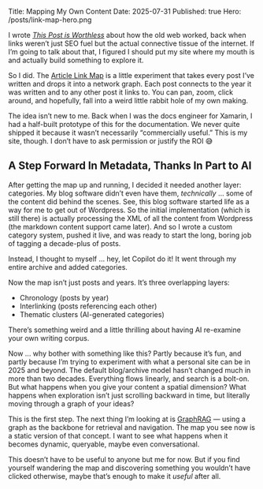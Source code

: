 Title: Mapping My Own Content
Date: 2025-07-31
Published: true
Hero: /posts/link-map-hero.png

I wrote [*This Post is Worthless*](https://codecube.net/2025/7/worthless-post/) about how the old web worked, back when links weren’t just SEO fuel but the actual connective tissue of the internet. If I’m going to talk about that, I figured I should put my site where my mouth is and actually build something to explore it.

So I did. The [Article Link Map](https://codecube.net/map/) is a little experiment that takes every post I’ve written and drops it into a network graph. Each post connects to the year it was written and to any other post it links to. You can pan, zoom, click around, and hopefully, fall into a weird little rabbit hole of my own making.

The idea isn’t new to me. Back when I was the docs engineer for Xamarin, I had a half-built prototype of this for the documentation. We never quite shipped it because it wasn’t necessarily “commercially useful.” This is my site, though. I don’t have to ask permission or justify the ROI 😅

## A Step Forward In Metadata, Thanks In Part to AI

After getting the map up and running, I decided it needed another layer: categories. My blog software didn’t even have them, _technically_ ... some of the content did behind the scenes. See, this blog software started life as a way for me to get out of Wordpress. So the initial implementation (which is still there) is actually processing the XML of all the content from Wordpress (the markdown content support came later). And so I wrote a custom category system, pushed it live, and was ready to start the long, boring job of tagging a decade-plus of posts.

Instead, I thought to myself ... hey, let Copilot do it! It went through my entire archive and added categories.

Now the map isn’t just posts and years. It’s three overlapping layers:
- Chronology (posts by year)
- Interlinking (posts referencing each other)
- Thematic clusters (AI-generated categories)

There’s something weird and a little thrilling about having AI re-examine your own writing corpus. 

Now ... why bother with something like this? Partly because it’s fun, and partly because I’m trying to experiment with what a personal site can be in 2025 and beyond. The default blog/archive model hasn’t changed much in more than two decades. Everything flows linearly, and search is a bolt-on. But what happens when you give your content a spatial dimension? What happens when exploration isn’t just scrolling backward in time, but literally moving through a graph of your ideas?

This is the first step. The next thing I’m looking at is [GraphRAG](https://www.microsoft.com/en-us/research/project/graphrag/) — using a graph as the backbone for retrieval and navigation. The map you see now is a static version of that concept. I want to see what happens when it becomes dynamic, queryable, maybe even conversational.

This doesn’t have to be useful to anyone but me for now.  But if you find yourself wandering the map and discovering something you wouldn’t have clicked otherwise, maybe that’s enough to make it *useful* after all.
